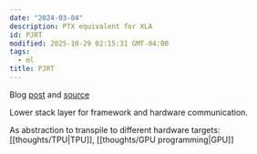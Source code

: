 ```yaml
---
date: "2024-03-04"
description: PTX equivalent for XLA
id: PJRT
modified: 2025-10-29 02:15:31 GMT-04:00
tags:
  - ml
title: PJRT
---
```


Blog [post](https://opensource.googleblog.com/2023/05/pjrt-simplifying-ml-hardware-and-framework-integration.html) and [source](https://github.com/openxla/xla/tree/main/xla/pjrt)

Lower stack layer for framework and hardware communication.

As abstraction to transpile to different hardware targets: [[thoughts/TPU|TPU]], [[thoughts/GPU programming|GPU]]
